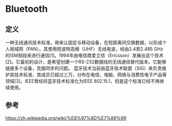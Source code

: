 # Bluetooth

## 定义
一种无线通讯技术标准，用来让固定与移动设备，在短距离间交换数据，以形成个人局域网（PAN）。其使用短波特高頻（UHF）无线电波，经由2.4至2.485 GHz的ISM频段来进行通信[1]。1994年由电信商爱立信（Ericsson）发展出这个技术[2]。它最初的设计，是希望创建一个RS-232数据线的无线通信替代版本。它能够链接多个设备，克服同步的问题。
蓝牙技术当前由蓝牙技术联盟（SIG）来负责维护其技术标准，其成员已超过三万，分布在电信、电脑、网络与消费性电子产品等领域[3]。IEEE曾经将蓝牙技术标准化为IEEE 802.15.1，但是这个标准已经不再继续使用。




## 参考
https://zh.wikipedia.org/wiki/%E8%97%8D%E7%89%99
